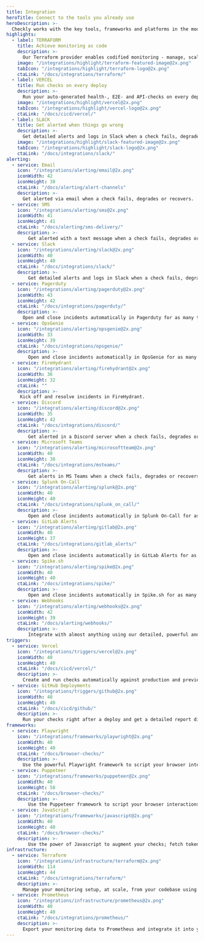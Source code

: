 ```yaml
---
title: Integration
heroTitle: Connect to the tools you already use
heroDescription: >-
  Checkly works with the key tools, frameworks and platforms in the modern development eco-system.
highlights:
  - label: TERRAFORM
    title: Achieve monitoring as code
    description: >-
      Our Terraform provider enables codified monitoring - manage, scale and alter your checks through a powerful CLI workflow.
    image: "/integrations/highlight/terraform-featured-image@2x.png"
    tabIcon: "/integrations/highlight/terraform-logo@2x.png"
    ctaLink: "/docs/integrations/terraform/"
  - label: VERCEL
    title: Run checks on every deploy
    description: >-
      Run your auto-generated health-, E2E- and API-checks on every deploy to make sure never to deploy broken apps.
    image: "/integrations/highlight/vercel@2x.png"
    tabIcon: "/integrations/highlight/vercel-logo@2x.png"
    ctaLink: "/docs/cicd/vercel/"
  - label: SLACK
    title: Get alerted when things go wrong
    description: >-
      Get detailed alerts and logs in Slack when a check fails, degrades, or recovers.
    image: "/integrations/highlight/slack-featured-image@2x.png"
    tabIcon: "/integrations/highlight/slack-logo@2x.png"
    ctaLink: "/docs/integrations/slack/"
alerting:
  - service: Email
    icon: "/integrations/alerting/email@2x.png"
    iconWidth: 42
    iconHeight: 30
    ctaLink: "/docs/alerting/alert-channels"
    description: >-
      Get alerted via email when a check fails, degrades or recovers.
  - service: SMS
    icon: "/integrations/alerting/sms@2x.png"
    iconWidth: 41
    iconHeight: 41
    ctaLink: "/docs/alerting/sms-delivery/"
    description: >-
        Get alerted with a text message when a check fails, degrades or recovers.
  - service: Slack
    icon: "/integrations/alerting/slack@2x.png"
    iconWidth: 40
    iconHeight: 40
    ctaLink: "/docs/integrations/slack/"
    description: >-
        Get detailed alerts and logs in Slack when a check fails, degrades or recovers.
  - service: Pagerduty
    icon: "/integrations/alerting/pagerduty@2x.png"
    iconWidth: 43
    iconHeight: 42
    ctaLink: "/docs/integrations/pagerduty/"
    description: >-
      Open and close incidents automatically in Pagerduty for as many teams as you need.
  - service: OpsGenie
    icon: "/integrations/alerting/opsgenie@2x.png"
    iconWidth: 33
    iconHeight: 39
    ctaLink: "/docs/integrations/opsgenie/"
    description: >-
        Open and close incidents automatically in OpsGenie for as many teams as you need.
  - service: FireHydrant
    icon: "/integrations/alerting/firehydrant@2x.png"
    iconWidth: 36
    iconHeight: 32
    ctaLink: ""
    description: >-
     Kick off and resolve incidents in FireHydrant.     
  - service: Discord
    icon: "/integrations/alerting/discord@2x.png"
    iconWidth: 35
    iconHeight: 42
    ctaLink: "/docs/integrations/discord/"
    description: >-
        Get alerted in a Discord server when a check fails, degrades or recovers.
  - service: Microsoft Teams
    icon: "/integrations/alerting/microsoftteam@2x.png"
    iconWidth: 40
    iconHeight: 38
    ctaLink: "/docs/integrations/msteams/"
    description: >-
        Get alerts in MS Teams when a check fails, degrades or recovers.
  - service: Splunk On-Call
    icon: "/integrations/alerting/splunk@2x.png"
    iconWidth: 40
    iconHeight: 40
    ctaLink: "/docs/integrations/splunk_on_call/"
    description: >-
        Open and close incidents automatically in Splunk On-Call for as many teams as you need.
  - service: GitLab Alerts
    icon: "/integrations/alerting/gitlab@2x.png"
    iconWidth: 40
    iconHeight: 37
    ctaLink: "/docs/integrations/gitlab_alerts/"
    description: >-
        Open and close incidents automatically in GitLab Alerts for as many teams as you need.
  - service: Spike.sh
    icon: "/integrations/alerting/spike@2x.png"
    iconWidth: 40
    iconHeight: 40
    ctaLink: "/docs/integrations/spike/"
    description: >-
        Open and close incidents automatically in Spike.sh for as many teams as you need.
  - service: Webhooks
    icon: "/integrations/alerting/webhooks@2x.png"
    iconWidth: 42
    iconHeight: 39
    ctaLink: "/docs/alerting/webhooks/"
    description: >-
        Integrate with almost anything using our detailed, powerful and flexible webhooks.
triggers:
  - service: Vercel
    icon: "/integrations/triggers/vercel@2x.png"
    iconWidth: 40
    iconHeight: 40
    ctaLink: "/docs/cicd/vercel/"
    description: >-
      Create and run checks automatically against production and preview environments for all your Vercel projects.
  - service: GitHub Deployments
    icon: "/integrations/triggers/github@2x.png"
    iconWidth: 40
    iconHeight: 40
    ctaLink: "/docs/cicd/github/"
    description: >-
      Run your checks right after a deploy and get a detailed report directly in your GitHub pull request.
frameworks:
  - service: Playwright
    icon: "/integrations/frameworks/playwright@2x.png"
    iconWidth: 40
    iconHeight: 40
    ctaLink: "/docs/browser-checks/"
    description: >-
      Use the powerful Playwright framework to script your browser interactions. We run them every 5 minutes in a real browser.
  - service: Puppeteer
    icon: "/integrations/frameworks/puppeteer@2x.png"
    iconWidth: 40
    iconHeight: 58
    ctaLink: "/docs/browser-checks/"
    description: >-
        Use the Puppeteer framework to script your browser interactions. We run them every 5 minutes in a real browser.
  - service: JavaScript
    icon: "/integrations/frameworks/javascript@2x.png"
    iconWidth: 40
    iconHeight: 40
    ctaLink: "/docs/browser-checks/"
    description: >-
        Use the power of Javascript to augment your checks; fetch tokens, validate payloads, setup and teardown test cases.
infrastructure:
  - service: Terraform
    icon: "/integrations/infrastructure/terraform@2x.png"
    iconWidth: 114
    iconHeight: 44
    ctaLink: "/docs/integrations/terraform/"
    description: >-
      Manage your monitoring setup, at scale, from your codebase using our Terraform provider.
  - service: Prometheus
    icon: "/integrations/infrastructure/prometheus@2x.png"
    iconWidth: 40
    iconHeight: 40
    ctaLink: "/docs/integrations/prometheus/"
    description: >-
      Export your monitoring data to Prometheus and integrate it into your Graphana dashboards.
---
```

